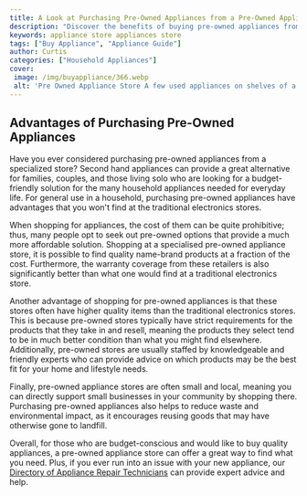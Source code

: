 ```yaml
---
title: A Look at Purchasing Pre-Owned Appliances from a Pre-Owned Appliance Store
description: "Discover the benefits of buying pre-owned appliances from a pre-owned appliance store Learn how to get the best deal out of pre-owned appliances and gain some valuable insight on how to identify a good quality product"
keywords: appliance store appliances store
tags: ["Buy Appliance", "Appliance Guide"]
author: Curtis
categories: ["Household Appliances"]
cover: 
 image: /img/buyappliance/366.webp
 alt: 'Pre Owned Appliance Store A few used appliances on shelves of a store with an excited family observing the different options'
---
```

## Advantages of Purchasing Pre-Owned Appliances 

Have you ever considered purchasing pre-owned appliances from a specialized store? Second hand appliances can provide a great alternative for families, couples, and those living solo who are looking for a budget-friendly solution for the many household appliances needed for everyday life. For general use in a household, purchasing pre-owned appliances have advantages that you won't find at the traditional electronics stores. 

When shopping for appliances, the cost of them can be quite prohibitive; thus, many people opt to seek out pre-owned options that provide a much more affordable solution. Shopping at a specialised pre-owned appliance store, it is possible to find quality name-brand products at a fraction of the cost. Furthermore, the warranty coverage from these retailers is also significantly better than what one would find at a traditional electronics store.

Another advantage of shopping for pre-owned appliances is that these stores often have higher quality items than the traditional electronics stores. This is because pre-owned stores typically have strict requirements for the products that they take in and resell, meaning the products they select tend to be in much better condition than what you might find elsewhere. Additionally, pre-owned stores are usually staffed by knowledgeable and friendly experts who can provide advice on which products may be the best fit for your home and lifestyle needs. 

Finally, pre-owned appliance stores are often small and local, meaning you can directly support small businesses in your community by shopping there. Purchasing pre-owned appliances also helps to reduce waste and environmental impact, as it encourages reusing goods that may have otherwise gone to landfill.

Overall, for those who are budget-conscious and would like to buy quality appliances, a pre-owned appliance store can offer a great way to find what you need. Plus, if you ever run into an issue with your new appliance, our [Directory of Appliance Repair Technicians](./pages/appliance-repair-technicians) can provide expert advice and help.
